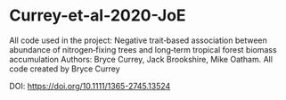 # Currey-et-al-2020-JoE

All code used in the project: Negative trait‐based association between abundance of nitrogen‐fixing trees and long‐term tropical forest biomass accumulation
Authors: Bryce Currey, Jack Brookshire, Mike Oatham.
All code created by Bryce Currey


DOI:
https://doi.org/10.1111/1365-2745.13524
